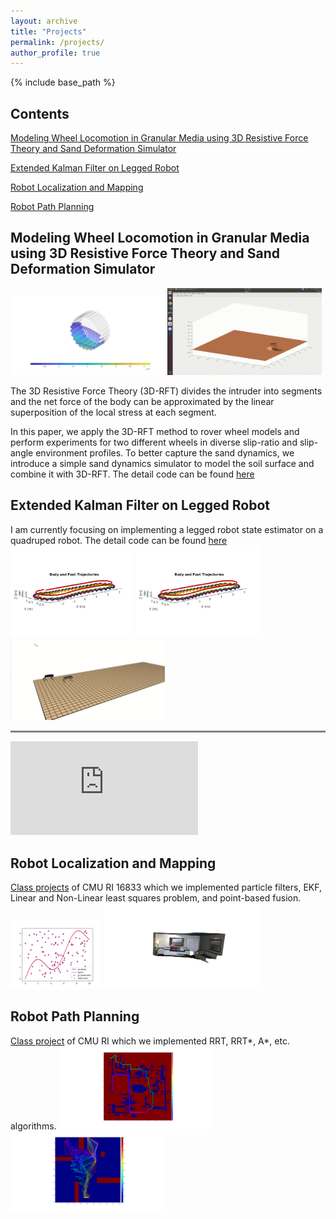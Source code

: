 ```yaml
---
layout: archive
title: "Projects"
permalink: /projects/
author_profile: true
---
```


{% include base_path %}

## Contents

[Modeling Wheel Locomotion in Granular Media using 3D Resistive Force Theory and Sand Deformation Simulator](#modeling-wheel-locomotion-in-granular-media-using-3d-resistive-force-theory-and-sand-deformation-simulator)

[Extended Kalman Filter on Legged Robot](#extended-kalman-filter-on-legged-robot)

[Robot Localization and Mapping](#robot-localization-and-mapping)

[Robot Path Planning](#robot-path-planning)

## Modeling Wheel Locomotion in Granular Media using 3D Resistive Force Theory and Sand Deformation Simulator

<img src="/images/3DWheelExampleForce.png" width="49%"> <img src="/images/FEMMODEL.gif" width="49%">

The 3D Resistive Force Theory (3D-RFT) divides the intruder into segments and the net force of the body can be approximated by the linear superposition of the local stress at each segment.

In this paper, we apply the 3D-RFT method to rover wheel models and perform experiments for two different wheels in diverse slip-ratio and slip-angle environment profiles. To better capture the sand dynamics, we introduce a simple sand dynamics simulator to model the soil surface and combine it with 3D-RFT. The detail code can be found [here](https://github.com/qishuny/3D-RFT-wheel)

## Extended Kalman Filter on Legged Robot

I am currently focusing on implementing a legged robot state estimator on a quadruped robot. The detail code can be found [here](https://github.com/qishuny/EKFtest)
<img src="/images/traj.png" width="39%"> <img src="/images/traj.png" width="39%">
<img src="/images/robotwalking.png" width="49%">

<hr style="height:3px;border-width:0;color:gray;background-color:gray">
<iframe src="https://www.youtube.com/watch?v=Znt8maei4fA&ab_channel=QishunYu?mute=1" title="YouTube video player" frameborder="0" allow="accelerometer; autoplay; clipboard-write; encrypted-media; gyroscope; picture-in-picture" allowfullscreen></iframe>

## Robot Localization and Mapping

[Class projects](https://github.com/qishuny/Robot-Localization-and-Mapping) of CMU RI 16833 which we implemented particle filters, EKF, Linear and Non-Linear least squares problem, and point-based fusion.
<img src="/images/HW3result.png" width="29%">
<img src="/images/HW4result.png" width="49%">

## Robot Path Planning

[Class project](https://github.com/qishuny/Path-Planning) of CMU RI which we implemented RRT, RRT*, A*, etc. algorithms.
<img src="/images/HW1result.png" width="49%">
<img src="/images/HW2result.png" width="49%">
